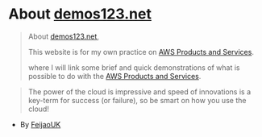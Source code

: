 # About [demos123.net](demos123.net "demos123.net")

> About [demos123.net](demos123.net "demos123.net"),
>
> This website is for my own practice on [AWS Products and Services](https://aws.amazon.com "AWS Amazon Web Services").
>
> where I will link some brief and quick demonstrations of what is possible to do with the [AWS Products and Services](https://aws.amazon.com "AWS Amazon Web Services").

> The power of the cloud is impressive and speed of innovations is a key-term for success (or failure),
> so be smart on how you use the cloud!


* By [FeijaoUK](https://feijaouk.com)
